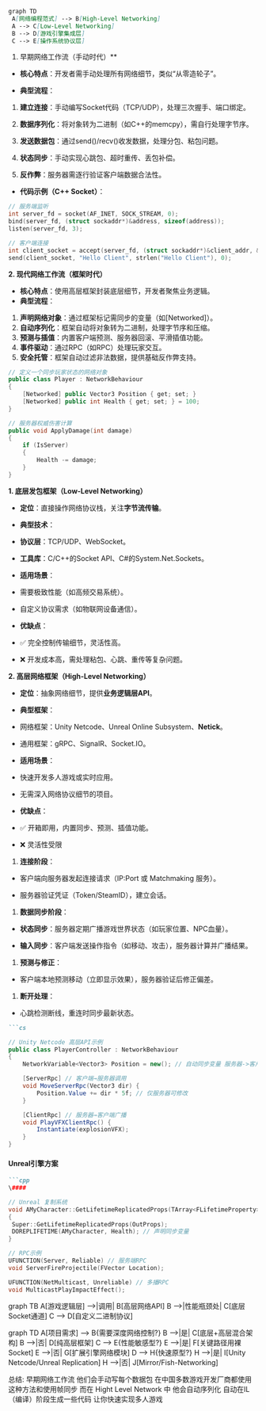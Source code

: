 ```markdown
graph TD
 A[网络编程范式] --> B[High-Level Networking]
 A --> C[Low-Level Networking]
 B --> D[游戏引擎集成层]
 C --> E[操作系统协议层]
```

1. 早期网络工作流（手动时代）**
- **核心特点**：开发者需手动处理所有网络细节，类似“从零造轮子”。

- **典型流程**：
1. **建立连接**：手动编写Socket代码（TCP/UDP），处理三次握手、端口绑定。

2. **数据序列化**：将对象转为二进制（如C++的memcpy），需自行处理字节序。

3. **发送数据包**：通过send()/recv()收发数据，处理分包、粘包问题。

4. **状态同步**：手动实现心跳包、超时重传、丢包补偿。

5. **反作弊**：服务器需逐行验证客户端数据合法性。
- **代码示例（C++ Socket）**：

```cpp
// 服务端监听
int server_fd = socket(AF_INET, SOCK_STREAM, 0);
bind(server_fd, (struct sockaddr*)&address, sizeof(address));
listen(server_fd, 3);

// 客户端连接
int client_socket = accept(server_fd, (struct sockaddr*)&client_addr, &addr_len);
send(client_socket, "Hello Client", strlen("Hello Client"), 0);
```

**2. 现代网络工作流（框架时代）**

- **核心特点**：使用高层框架封装底层细节，开发者聚焦业务逻辑。
- **典型流程**：
1. **声明网络对象**：通过框架标记需同步的变量（如[Networked]）。
2. **自动序列化**：框架自动将对象转为二进制，处理字节序和压缩。
3. **预测与插值**：内置客户端预测、服务器回滚、平滑插值功能。
4. **事件驱动**：通过RPC（如RPC）处理玩家交互。
5. **安全托管**：框架自动过滤非法数据，提供基础反作弊支持。

```cpp
// 定义一个同步玩家状态的网络对象
public class Player : NetworkBehaviour
{
    [Networked] public Vector3 Position { get; set; }
    [Networked] public int Health { get; set; } = 100;
}

// 服务器权威伤害计算
public void ApplyDamage(int damage)
{
    if (IsServer)
    {
        Health -= damage;
    }
}
```

**1. 底层发包框架（Low-Level Networking）**

- **定位**：直接操作网络协议栈，关注**字节流传输**。

- **典型技术**：

- **协议层**：TCP/UDP、WebSocket。

- **工具库**：C/C++的Socket API、C#的System.Net.Sockets。

- **适用场景**：

- 需要极致性能（如高频交易系统）。

- 自定义协议需求（如物联网设备通信）。

- **优缺点**：

- ✅ 完全控制传输细节，灵活性高。

- ❌ 开发成本高，需处理粘包、心跳、重传等复杂问题。

**2. 高层网络框架（High-Level Networking）**

- **定位**：抽象网络细节，提供**业务逻辑层API**。

- **典型框架**：

- 网络框架：Unity Netcode、Unreal Online Subsystem、**Netick**。

- 通用框架：gRPC、SignalR、Socket.IO。

- **适用场景**：

- 快速开发多人游戏或实时应用。

- 无需深入网络协议细节的项目。

- **优缺点**：

- ✅ 开箱即用，内置同步、预测、插值功能。

- ❌ 灵活性受限
1. **连接阶段**：
- 客户端向服务器发起连接请求（IP:Port 或 Matchmaking 服务）。

- 服务器验证凭证（Token/SteamID），建立会话。
1. **数据同步阶段**：
- **状态同步**：服务器定期广播游戏世界状态（如玩家位置、NPC血量）。

- **输入同步**：客户端发送操作指令（如移动、攻击），服务器计算并广播结果。
1. **预测与修正**：
- 客户端本地预测移动（立即显示效果），服务器验证后修正偏差。
1. **断开处理**：
- 心跳检测断线，重连时同步最新状态。

```markdown
```cs

// Unity Netcode 高层API示例
public class PlayerController : NetworkBehaviour 
{
    NetworkVariable<Vector3> Position = new(); // 自动同步变量 服务器->客户端 不同网络框架可能可以选择服务器同步不同的客户端

    [ServerRpc] // 客户端→服务器调用
    void MoveServerRpc(Vector3 dir) {
        Position.Value += dir * 5f; // 仅服务器可修改
    }

    [ClientRpc] // 服务器→客户端广播
    void PlayVFXClientRpc() {
        Instantiate(explosionVFX); 
    }
}
```

#### **Unreal引擎方案**

```markdown
```cpp
\####

// Unreal 复制系统
void AMyCharacter::GetLifetimeReplicatedProps(TArray<FLifetimeProperty>& OutProps) const
{
 Super::GetLifetimeReplicatedProps(OutProps);
 DOREPLIFETIME(AMyCharacter, Health); // 声明同步变量
}

// RPC示例
UFUNCTION(Server, Reliable) // 服务端RPC
void ServerFireProjectile(FVector Location);

UFUNCTION(NetMulticast, Unreliable) // 多播RPC
void MulticastPlayImpactEffect();
```

graph TB
    A[游戏逻辑层] -->|调用| B[高层网络API]
    B -->|性能瓶颈处| C[底层Socket通道]
    C --> D[自定义二进制协议]

graph TD
    A[项目需求] --> B{需要深度网络控制?}
    B -->|是| C[底层+高层混合架构]
    B -->|否| D[纯高层框架]
    C --> E{性能敏感型?}
    E -->|是| F[关键路径用裸Socket]
    E -->|否| G[扩展引擎网络模块]
    D --> H{快速原型?}
    H -->|是| I[Unity Netcode/Unreal Replication]
    H -->|否| J[Mirror/Fish-Networking]

总结: 早期网络工作流 他们会手动写每个数据包 在中国多数游戏开发厂商都使用这种方法和使用帧同步 而在 Hight Level Network 中  他会自动序列化 自动在IL（编译）阶段生成一些代码 让你快速实现多人游戏
